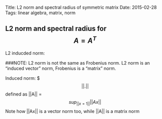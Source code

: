 Title: L2 norm and spectral radius of symmetric matrix
Date: 2015-02-28
Tags: linear algebra, matrix, norm

## L2 norm and spectral radius for $$A=A^T$$

L2 inducded norm:

###NOTE: L2 norm is not the same as Frobenius norm. L2 norm is an “induced vector” norm, Frobenius is a “matrix” norm.

Induced norm: $$$|| . ||$$ defined as ||A|| = $$sup_{||x=1||} ||Ax||$$ 
Note how ||Ax|| is a vector norm too, while ||A|| is a matrix norm



